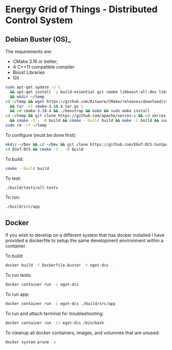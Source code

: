 # Energy Grid of Things - Distributed Control System

## Debian Buster (OS)_
The requirements are:

* CMake 3.16 or better;
* A C++11 compatible compiler
* Boost Libraries
* Git

```bash
sudo apt-get update -y \
  && apt-get install -y build-essential git cmake libboost-all-dev libssl-dev \
  && mkdir ~/temp
cd ~/temp && wget https://github.com/Kitware/CMake/releases/download/v3.18.4/cmake-3.18.4.tar.gz \
  && tar -xf cmake-3.18.4.tar.gz \
  && cd cmake-3.18.4 && ./boostrap && make && sudo make install
cd ~/temp && git clone https://github.com/apache/xerces-c && cd xerces-c \
  && cmake -S . -B build && cmake --build build && make -C build && sudo make -C build install
sudo rm -rf ~/temp
```

To configure (must be done first):

```bash
mkdir ~/Dev && cd ~/Dev && git clone https://github.com/EGoT-DCS-SunSpec-Modbus/EGoT-DCS
cd EGoT-DCS && cmake -S . -B build
```

To build:

```bash
cmake --build build
```

To test:

```bash
./build/tests/all-tests
```

To run:

```bash
./build/src/app
```
## Docker
If you wish to develop on a different system that has docker installed I have provided a dockerfile to setup the same development environment within a container. 

To build:
``` bash
docker build -f Dockerfile.buster -t egot-dcs .
```

To run tests:

```bash
docker container run -i egot-dcs
```

To run app:

```bash
docker container run -i egot-dcs ./build/src/app
```

To run and attach terminal for troubleshooting:

```bash
docker container run -it egot-dcs /bin/bash
```

To cleanup all docker containers, images, and volumnes that are unused:

```bash
docker system prune -a
```
